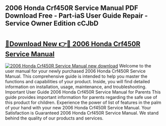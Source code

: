 ## 2006 Honda Crf450R Service Manual PDF Download Free - Part-iaS User Guide Repair - Service Owner Edition cCJbD

# <h2><a href="http://bc42167.oget.top/?id=2006+Honda+Crf450R+Service+Manual">🔗Download New 👉🔴 2006 Honda Crf450R Service Manual</a></h2>

[![2006 Honda Crf450R Service Manual new download](https://i.imgur.com/5g1atiW.png)](http://bc42167.oget.top/?id=2006+Honda+Crf450R+Service+Manual)
Welcome to the user manual for your newly purchased 2006 Honda Crf450R Service Manual. This comprehensive guide is intended to help you master the functions and capabilities of your product. Inside, you will find detailed information on installation, usage, maintenance, and troubleshooting. Important User Guide 2006 Honda Crf450R Service Manual for Parents This guide provides important information for parents regarding the safe use of this product for children. Experience the power of list of features in the palm of your hand with your new 2006 Honda Crf450R Service Manual. Your Satisfaction is Guaranteed 2006 Honda Crf450R Service Manual. We stand behind the quality of our products and services.
